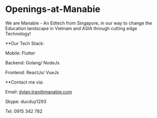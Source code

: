 # Openings-at-Manabie

We are Manabie - An Edtech from Singapore, in our way to change the Education landscape in Vietnam and ASIA through cutting edge Technology!

**Our Tech Stack:

Mobile: Flutter

Backend: Golang/ NodeJs

Frontend: ReactJs/ VueJs

**Contact me via:

Email: dylan.tran@manabie.com

Skype: ducduy1293

Tel: 0915 342 782
